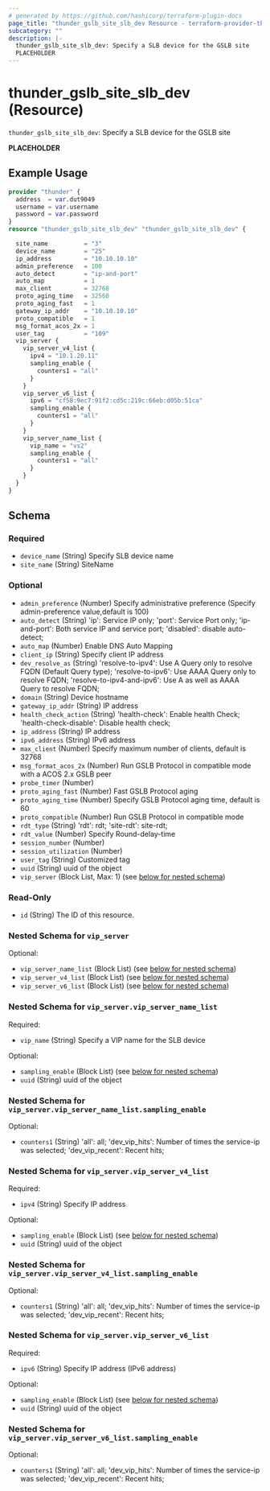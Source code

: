 ```yaml
---
# generated by https://github.com/hashicorp/terraform-plugin-docs
page_title: "thunder_gslb_site_slb_dev Resource - terraform-provider-thunder"
subcategory: ""
description: |-
  thunder_gslb_site_slb_dev: Specify a SLB device for the GSLB site
  PLACEHOLDER
---
```


# thunder_gslb_site_slb_dev (Resource)

`thunder_gslb_site_slb_dev`: Specify a SLB device for the GSLB site

__PLACEHOLDER__

## Example Usage

```terraform
provider "thunder" {
  address  = var.dut9049
  username = var.username
  password = var.password
}
resource "thunder_gslb_site_slb_dev" "thunder_gslb_site_slb_dev" {

  site_name          = "3"
  device_name        = "25"
  ip_address         = "10.10.10.10"
  admin_preference   = 100
  auto_detect        = "ip-and-port"
  auto_map           = 1
  max_client         = 32768
  proto_aging_time   = 32560
  proto_aging_fast   = 1
  gateway_ip_addr    = "10.10.10.10"
  proto_compatible   = 1
  msg_format_acos_2x = 1
  user_tag           = "109"
  vip_server {
    vip_server_v4_list {
      ipv4 = "10.1.20.11"
      sampling_enable {
        counters1 = "all"
      }
    }
    vip_server_v6_list {
      ipv6 = "cf58:9ec7:91f2:cd5c:219c:66eb:d05b:51ca"
      sampling_enable {
        counters1 = "all"
      }
    }
    vip_server_name_list {
      vip_name = "vs2"
      sampling_enable {
        counters1 = "all"
      }
    }
  }
}
```

<!-- schema generated by tfplugindocs -->
## Schema

### Required

- `device_name` (String) Specify SLB device name
- `site_name` (String) SiteName

### Optional

- `admin_preference` (Number) Specify administrative preference (Specify admin-preference value,default is 100)
- `auto_detect` (String) 'ip': Service IP only; 'port': Service Port only; 'ip-and-port': Both service IP and service port; 'disabled': disable auto-detect;
- `auto_map` (Number) Enable DNS Auto Mapping
- `client_ip` (String) Specify client IP address
- `dev_resolve_as` (String) 'resolve-to-ipv4': Use A Query only to resolve FQDN (Default Query type); 'resolve-to-ipv6': Use AAAA Query only to resolve FQDN; 'resolve-to-ipv4-and-ipv6': Use A as well as AAAA Query to resolve FQDN;
- `domain` (String) Device hostname
- `gateway_ip_addr` (String) IP address
- `health_check_action` (String) 'health-check': Enable health Check; 'health-check-disable': Disable health check;
- `ip_address` (String) IP address
- `ipv6_address` (String) IPv6 address
- `max_client` (Number) Specify maximum number of clients, default is 32768
- `msg_format_acos_2x` (Number) Run GSLB Protocol in compatible mode with a ACOS 2.x GSLB peer
- `probe_timer` (Number)
- `proto_aging_fast` (Number) Fast GSLB Protocol aging
- `proto_aging_time` (Number) Specify GSLB Protocol aging time, default is 60
- `proto_compatible` (Number) Run GSLB Protocol in compatible mode
- `rdt_type` (String) 'rdt': rdt; 'site-rdt': site-rdt;
- `rdt_value` (Number) Specify Round-delay-time
- `session_number` (Number)
- `session_utilization` (Number)
- `user_tag` (String) Customized tag
- `uuid` (String) uuid of the object
- `vip_server` (Block List, Max: 1) (see [below for nested schema](#nestedblock--vip_server))

### Read-Only

- `id` (String) The ID of this resource.

<a id="nestedblock--vip_server"></a>
### Nested Schema for `vip_server`

Optional:

- `vip_server_name_list` (Block List) (see [below for nested schema](#nestedblock--vip_server--vip_server_name_list))
- `vip_server_v4_list` (Block List) (see [below for nested schema](#nestedblock--vip_server--vip_server_v4_list))
- `vip_server_v6_list` (Block List) (see [below for nested schema](#nestedblock--vip_server--vip_server_v6_list))

<a id="nestedblock--vip_server--vip_server_name_list"></a>
### Nested Schema for `vip_server.vip_server_name_list`

Required:

- `vip_name` (String) Specify a VIP name for the SLB device

Optional:

- `sampling_enable` (Block List) (see [below for nested schema](#nestedblock--vip_server--vip_server_name_list--sampling_enable))
- `uuid` (String) uuid of the object

<a id="nestedblock--vip_server--vip_server_name_list--sampling_enable"></a>
### Nested Schema for `vip_server.vip_server_name_list.sampling_enable`

Optional:

- `counters1` (String) 'all': all; 'dev_vip_hits': Number of times the service-ip was selected; 'dev_vip_recent': Recent hits;



<a id="nestedblock--vip_server--vip_server_v4_list"></a>
### Nested Schema for `vip_server.vip_server_v4_list`

Required:

- `ipv4` (String) Specify IP address

Optional:

- `sampling_enable` (Block List) (see [below for nested schema](#nestedblock--vip_server--vip_server_v4_list--sampling_enable))
- `uuid` (String) uuid of the object

<a id="nestedblock--vip_server--vip_server_v4_list--sampling_enable"></a>
### Nested Schema for `vip_server.vip_server_v4_list.sampling_enable`

Optional:

- `counters1` (String) 'all': all; 'dev_vip_hits': Number of times the service-ip was selected; 'dev_vip_recent': Recent hits;



<a id="nestedblock--vip_server--vip_server_v6_list"></a>
### Nested Schema for `vip_server.vip_server_v6_list`

Required:

- `ipv6` (String) Specify IP address (IPv6 address)

Optional:

- `sampling_enable` (Block List) (see [below for nested schema](#nestedblock--vip_server--vip_server_v6_list--sampling_enable))
- `uuid` (String) uuid of the object

<a id="nestedblock--vip_server--vip_server_v6_list--sampling_enable"></a>
### Nested Schema for `vip_server.vip_server_v6_list.sampling_enable`

Optional:

- `counters1` (String) 'all': all; 'dev_vip_hits': Number of times the service-ip was selected; 'dev_vip_recent': Recent hits;


